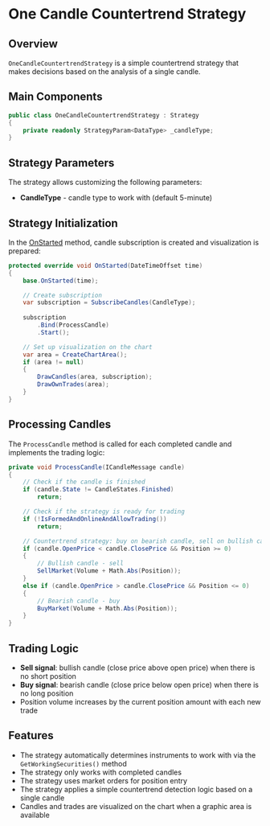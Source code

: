 # One Candle Countertrend Strategy

## Overview

`OneCandleCountertrendStrategy` is a simple countertrend strategy that makes decisions based on the analysis of a single candle.

## Main Components

```cs
public class OneCandleCountertrendStrategy : Strategy
{
	private readonly StrategyParam<DataType> _candleType;
}
```

## Strategy Parameters

The strategy allows customizing the following parameters:

- **CandleType** - candle type to work with (default 5-minute)

## Strategy Initialization

In the [OnStarted](xref:StockSharp.Algo.Strategies.Strategy.OnStarted(System.DateTimeOffset)) method, candle subscription is created and visualization is prepared:

```cs
protected override void OnStarted(DateTimeOffset time)
{
	base.OnStarted(time);

	// Create subscription
	var subscription = SubscribeCandles(CandleType);
	
	subscription
		.Bind(ProcessCandle)
		.Start();

	// Set up visualization on the chart
	var area = CreateChartArea();
	if (area != null)
	{
		DrawCandles(area, subscription);
		DrawOwnTrades(area);
	}
}
```

## Processing Candles

The `ProcessCandle` method is called for each completed candle and implements the trading logic:

```cs
private void ProcessCandle(ICandleMessage candle)
{
	// Check if the candle is finished
	if (candle.State != CandleStates.Finished)
		return;

	// Check if the strategy is ready for trading
	if (!IsFormedAndOnlineAndAllowTrading())
		return;

	// Countertrend strategy: buy on bearish candle, sell on bullish candle
	if (candle.OpenPrice < candle.ClosePrice && Position >= 0)
	{
		// Bullish candle - sell
		SellMarket(Volume + Math.Abs(Position));
	}
	else if (candle.OpenPrice > candle.ClosePrice && Position <= 0)
	{
		// Bearish candle - buy
		BuyMarket(Volume + Math.Abs(Position));
	}
}
```

## Trading Logic

- **Sell signal**: bullish candle (close price above open price) when there is no short position
- **Buy signal**: bearish candle (close price below open price) when there is no long position
- Position volume increases by the current position amount with each new trade

## Features

- The strategy automatically determines instruments to work with via the `GetWorkingSecurities()` method
- The strategy only works with completed candles
- The strategy uses market orders for position entry
- The strategy applies a simple countertrend detection logic based on a single candle
- Candles and trades are visualized on the chart when a graphic area is available